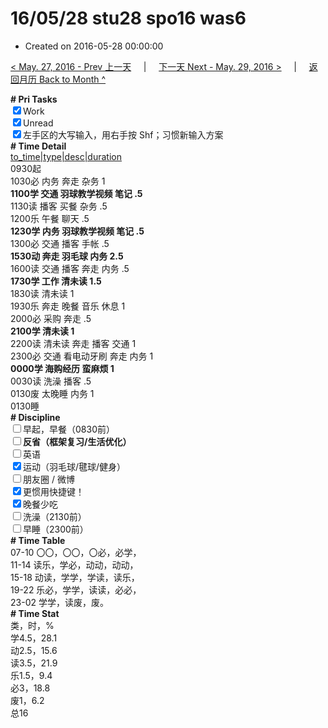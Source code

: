 # 16/05/28 stu28 spo16 was6

- Created on 2016-05-28 00:00:00

[< May. 27, 2016 - Prev 上一天](_archived/lifelogs/2016/05/d27.md) &nbsp; &nbsp; | &nbsp; &nbsp; [下一天 Next - May. 29, 2016 >](_archived/lifelogs/2016/05/d29.md) &nbsp; &nbsp; |  &nbsp; &nbsp; [返回月历 Back to Month ^](_archived/lifelogs/2016/05/index.md)
<br/><div><b># Pri Tasks</b></div><div><input checked="true" type="checkbox"/>Work</div><div><input checked="true" type="checkbox"/>Unread</div><div><input checked="true" type="checkbox"/>左手区的大写输入，用右手按 Shf；习惯新输入方案</div><div><b># Time Detail</b></div><div><u>to_time|type|desc|duration</u></div><div>0930起</div><div>1030必 内务 奔走 杂务 1</div><div><b>1100学 交通 羽球教学视频 笔记 .5</b></div><div>1130读 播客 买餐 杂务 .5</div><div>1200乐 午餐 聊天 .5</div><div><b>1230学 内务 羽球教学视频 笔记 .5</b></div><div>1300必 交通 播客 手帐 .5</div><div><b>1530动 奔走 羽毛球 内务 2.5</b></div><div>1600读 交通 播客 奔走 内务 .5</div><div><b>1730学 工作 清未读 1.5</b></div><div>1830读 清未读 1</div><div>1930乐 奔走 晚餐 音乐 休息 1</div><div>2000必 采购 奔走 .5</div><div><b>2100学 清未读 1</b></div><div>2200读 清未读 奔走 播客 交通 1</div><div>2300必 交通 看电动牙刷 奔走 内务 1</div><div><b>0000学 海购经历 蛮麻烦 1</b></div><div>0030读 洗澡 播客 .5</div><div>0130废 太晚睡 内务 1</div><div>0130睡</div><div><b># Discipline</b></div><div><input type="checkbox"/>早起，早餐（0830前）</div><div><b><input type="checkbox"/></b><b>反省（框架复习/生活优化）</b></div><div><input type="checkbox"/>英语</div><div><input checked="true" type="checkbox"/>运动（羽毛球/毽球/健身）</div><div><input type="checkbox"/>朋友圈 / 微博</div><div><input checked="true" type="checkbox"/>更惯用快捷键！</div><div><input checked="true" type="checkbox"/>晚餐少吃</div><div><input type="checkbox"/>洗澡（2130前）</div><div><input type="checkbox"/>早睡（2300前）</div><div><b># Time Table</b></div><div>07-10 〇〇，〇〇，〇必，必学，</div><div>11-14 读乐，学必，动动，动动，</div><div>15-18 动读，学学，学读，读乐，</div><div>19-22 乐必，学学，读读，必必，</div><div>23-02 学学，读废，废。</div><div><b># Time Stat</b></div><div>类，时，%</div><div>学4.5，28.1</div><div>动2.5，15.6</div><div>读3.5，21.9</div><div>乐1.5，9.4</div><div>必3，18.8</div><div>废1，6.2</div><div>总16</div>

